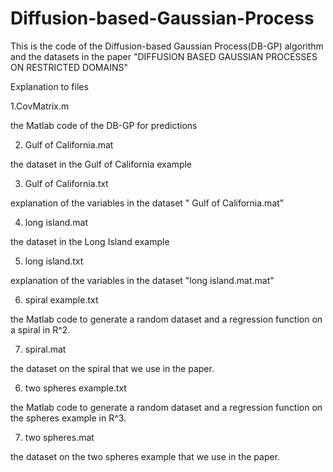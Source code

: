 # Diffusion-based-Gaussian-Process
This is the code of the Diffusion-based Gaussian Process(DB-GP) algorithm and the datasets in the paper "DIFFUSION BASED GAUSSIAN PROCESSES ON RESTRICTED DOMAINS"

Explanation to files 

1.CovMatrix.m

the Matlab code of the DB-GP for predictions

2. Gulf of California.mat

the dataset in the Gulf of California example

3. Gulf of California.txt

explanation of the variables in the dataset " Gulf of California.mat"

4. long island.mat

the dataset in the Long Island example

5. long island.txt

explanation of the variables in the dataset "long island.mat.mat"

6. spiral example.txt

the Matlab code to generate a random dataset and a regression function on a spiral in R^2.

7. spiral.mat

the dataset on the spiral that we use in the paper.

6. two spheres example.txt

the Matlab code to generate a random dataset and a regression function on the spheres example in R^3.

7. two spheres.mat

the dataset on the two spheres example that we use in the paper.

